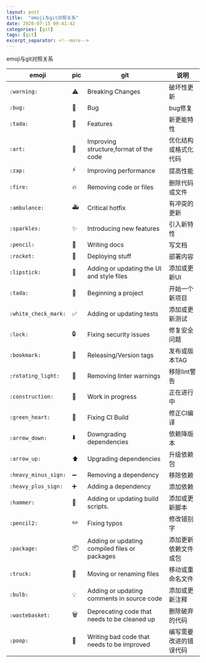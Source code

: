```yaml
---
layout: post
title:  "emoji与git对照关系"
date: 2020-07-15 09:41:42
categories: [git]
tags: [git]
excerpt_separator: <!--more-->
---
```

emoji与git对照关系
<!--more-->

|emoji|pic|git|说明|
|---|---|---|---|
|`:warning:`|:warning:|Breaking Changes|破坏性更新|
|`:bug:`|:bug:|Bug|bug修复|
|`:tada:`|:tada:|Features|新更能特性|
|`:art:`|:art:|Improving structure,format of the code|优化结构或格式化代码|
|`:zap:`|:zap:|Improving performance|提高性能|
|`:fire:`|:fire:|Removing code or files|删除代码或文件|
|`:ambulance:`|:ambulance:|Critical hotfix|有冲突的更新|
|`:sparkles:`|:sparkles:|Introducing new features|引入新特性|
|`:pencil:`|:pencil:|Writing docs|写文档|
|`:rocket:`|:rocket:|Deploying stuff|部署内容|
|`:lipstick:`|:lipstick:|Adding or updating the UI and style files|添加或更新UI|
|`:tada:`|:tada:|Beginning a project|开始一个新项目|
|`:white_check_mark:`|:white_check_mark:|Adding or updating tests|添加或更新测试|
|`:lock:`|:lock:|Fixing security issues|修复安全问题|
|`:bookmark:`|:bookmark:|Releasing/Version tags|发布或版本TAG|
|`:rotating_light:`|:rotating_light:|Removing linter warnings|移除lint警告|
|`:construction:`|:construction:|Work in progress|正在进行中|
|`:green_heart:`|:green_heart:|Fixing CI Build|修正CI编译|
|`:arrow_down:`|:arrow_down:|Downgrading dependencies|依赖降版本|
|`:arrow_up:`|:arrow_up:|Upgrading dependencies|升级依赖包|
|`:heavy_minus_sign:`|:heavy_minus_sign:|Removing a dependency|移除依赖|
|`:heavy_plus_sign:`|:heavy_plus_sign:|Adding a dependency|添加依赖|
|`:hammer:`|:hammer:|Adding or updating build scripts.|添加或更新脚本|
|`:pencil2:`|:pencil2:|Fixing typos|修改错别字|
|`:package:`|:package:|Adding or updating compiled files or packages|添加更新依赖文件或包|
|`:truck:`|:truck:|Moving or renaming files|移动或重命名文件|
|`:bulb:`|:bulb:|Adding or updating comments in source code|添加或更新注释|
|`:wastebasket:`|:wastebasket:|Deprecating code that needs to be cleaned up|删除破弃的代码|
|`:poop:`|:poop:|Writing bad code that needs to be improved|编写需要改进的错误代码|